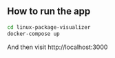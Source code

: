 ## How to run the app

```bash
cd linux-package-visualizer
docker-compose up
```

And then visit http://localhost:3000


